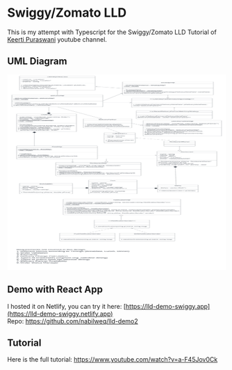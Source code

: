 # Swiggy/Zomato LLD

This is my attempt with Typescript for the Swiggy/Zomato LLD Tutorial of [Keerti Puraswani](https://www.youtube.com/@KeertiPurswani) youtube channel.


## UML Diagram
<img src="https://github.com/nabilweq/lld-1-swiggy/blob/main/swiggy_lld.png" width=550px height=450px>

## Demo with React App

I hosted it on Netlify, you can try it here: [https://lld-demo-swiggy.app](https://lld-demo-swiggy.netlify.app) <br>
Repo: https://github.com/nabilweq/lld-demo2


## Tutorial

Here is the full tutorial: https://www.youtube.com/watch?v=a-F45Jov0Ck



